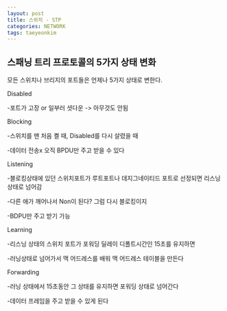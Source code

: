 ```yaml
---
layout: post
title: 스위치 - STP
categories: NETWORK
tags: taeyeonkim
---
```


## 스패닝 트리 프로토콜의 5가지 상태 변화

모든 스위치나 브리지의 포트들은 언제나 5가지 상태로 변한다.

Disabled 

-포트가 고장 or 일부러 셧다운 -> 아무것도 안됨

Blocking 

-스위치를 맨 처음 켤 때, Disabled를 다시 살렸을 때 

-데이터 전송x 오직 BPDU만 주고 받을 수 있다

Listening

-블로킹상태에 있던 스위치포트가 루트포트나 데지그네이티드 포트로 선정되면 리스닝 상태로 넘어감

-다른 애가 깨어나서 Non이 된다? 그럼 다시 블로킹이지

-BDPU만 주고 받기 가능

Learning

-리스닝 상태의 스위치 포트가 포워딩 딜레이 디폴트시간인 15초를 유지하면

-러닝상태로 넘어가서 맥 어드레스를 배워 맥 어드레스 테이블을 만든다

Forwarding

-러닝 상태에서 15초동안 그 상태를 유지하면 포워딩 상태로 넘어간다

-데이터 프레임을 주고 받을 수 있게 된다


